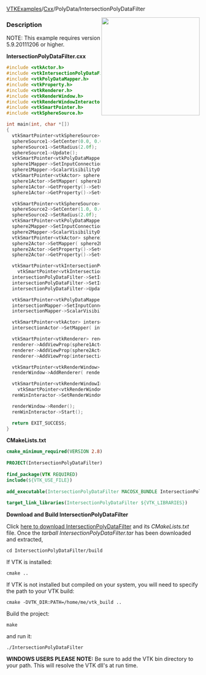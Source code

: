 [VTKExamples](/home/)/[Cxx](/Cxx)/PolyData/IntersectionPolyDataFilter

<img align="right" src="https://github.com/lorensen/VTKExamples/blob/gh-pages/Testing/Baseline/PolyData/TestIntersectionPolyDataFilter.png?raw=true" width="256" />

### Description
NOTE: This example requires version 5.9.20111206 or higher. 

**IntersectionPolyDataFilter.cxx**
```c++
#include <vtkActor.h>
#include <vtkIntersectionPolyDataFilter.h>
#include <vtkPolyDataMapper.h>
#include <vtkProperty.h>
#include <vtkRenderer.h>
#include <vtkRenderWindow.h>
#include <vtkRenderWindowInteractor.h>
#include <vtkSmartPointer.h>
#include <vtkSphereSource.h>

int main(int, char *[])
{
  vtkSmartPointer<vtkSphereSource> sphereSource1 = vtkSmartPointer<vtkSphereSource>::New();
  sphereSource1->SetCenter(0.0, 0.0, 0.0);
  sphereSource1->SetRadius(2.0f);
  sphereSource1->Update();
  vtkSmartPointer<vtkPolyDataMapper> sphere1Mapper = vtkSmartPointer<vtkPolyDataMapper>::New();
  sphere1Mapper->SetInputConnection( sphereSource1->GetOutputPort() );
  sphere1Mapper->ScalarVisibilityOff();
  vtkSmartPointer<vtkActor> sphere1Actor = vtkSmartPointer<vtkActor>::New();
  sphere1Actor->SetMapper( sphere1Mapper );
  sphere1Actor->GetProperty()->SetOpacity(.3);
  sphere1Actor->GetProperty()->SetColor(1,0,0);

  vtkSmartPointer<vtkSphereSource> sphereSource2 = vtkSmartPointer<vtkSphereSource>::New();
  sphereSource2->SetCenter(1.0, 0.0, 0.0);
  sphereSource2->SetRadius(2.0f);
  vtkSmartPointer<vtkPolyDataMapper> sphere2Mapper = vtkSmartPointer<vtkPolyDataMapper>::New();
  sphere2Mapper->SetInputConnection( sphereSource2->GetOutputPort() );
  sphere2Mapper->ScalarVisibilityOff();
  vtkSmartPointer<vtkActor> sphere2Actor = vtkSmartPointer<vtkActor>::New();
  sphere2Actor->SetMapper( sphere2Mapper );
  sphere2Actor->GetProperty()->SetOpacity(.3);
  sphere2Actor->GetProperty()->SetColor(0,1,0);

  vtkSmartPointer<vtkIntersectionPolyDataFilter> intersectionPolyDataFilter =
    vtkSmartPointer<vtkIntersectionPolyDataFilter>::New();
  intersectionPolyDataFilter->SetInputConnection( 0, sphereSource1->GetOutputPort() );
  intersectionPolyDataFilter->SetInputConnection( 1, sphereSource2->GetOutputPort() );
  intersectionPolyDataFilter->Update();

  vtkSmartPointer<vtkPolyDataMapper> intersectionMapper = vtkSmartPointer<vtkPolyDataMapper>::New();
  intersectionMapper->SetInputConnection( intersectionPolyDataFilter->GetOutputPort() );
  intersectionMapper->ScalarVisibilityOff();

  vtkSmartPointer<vtkActor> intersectionActor = vtkSmartPointer<vtkActor>::New();
  intersectionActor->SetMapper( intersectionMapper );

  vtkSmartPointer<vtkRenderer> renderer = vtkSmartPointer<vtkRenderer>::New();
  renderer->AddViewProp(sphere1Actor);
  renderer->AddViewProp(sphere2Actor);
  renderer->AddViewProp(intersectionActor);

  vtkSmartPointer<vtkRenderWindow> renderWindow = vtkSmartPointer<vtkRenderWindow>::New();
  renderWindow->AddRenderer( renderer );

  vtkSmartPointer<vtkRenderWindowInteractor> renWinInteractor =
    vtkSmartPointer<vtkRenderWindowInteractor>::New();
  renWinInteractor->SetRenderWindow( renderWindow );

  renderWindow->Render();
  renWinInteractor->Start();

  return EXIT_SUCCESS;
}
```
**CMakeLists.txt**
```cmake
cmake_minimum_required(VERSION 2.8)
 
PROJECT(IntersectionPolyDataFilter)
 
find_package(VTK REQUIRED)
include(${VTK_USE_FILE})
 
add_executable(IntersectionPolyDataFilter MACOSX_BUNDLE IntersectionPolyDataFilter.cxx)
 
target_link_libraries(IntersectionPolyDataFilter ${VTK_LIBRARIES})
```

**Download and Build IntersectionPolyDataFilter**

Click [here to download IntersectionPolyDataFilter](https://github.com/lorensen/VTKWikiExamplesTarballs/raw/master/IntersectionPolyDataFilter.tar) and its *CMakeLists.txt* file.
Once the *tarball IntersectionPolyDataFilter.tar* has been downloaded and extracted,
```
cd IntersectionPolyDataFilter/build 
```
If VTK is installed:
```
cmake ..
```
If VTK is not installed but compiled on your system, you will need to specify the path to your VTK build:
```
cmake -DVTK_DIR:PATH=/home/me/vtk_build ..
```
Build the project:
```
make
```
and run it:
```
./IntersectionPolyDataFilter
```
**WINDOWS USERS PLEASE NOTE:** Be sure to add the VTK bin directory to your path. This will resolve the VTK dll's at run time.

